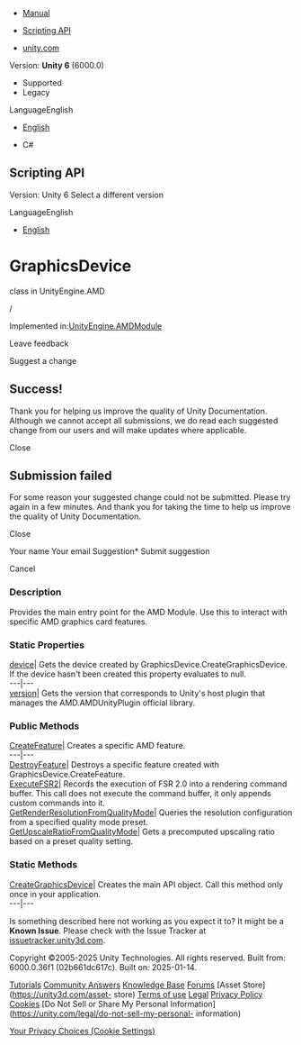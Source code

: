 [ ]()

  * [Manual](../Manual/index.html)
  * [Scripting API](../ScriptReference/index.html)

  * [unity.com](https://unity.com/)

Version: **Unity 6** (6000.0)

  * Supported
  * Legacy

LanguageEnglish

  * [English]()

  * C#

[ ](https://docs.unity3d.com)

## Scripting API

Version: Unity 6 Select a different version

LanguageEnglish

  * [English]()

# GraphicsDevice

class in UnityEngine.AMD

/

Implemented in:[UnityEngine.AMDModule](UnityEngine.AMDModule.html)

Leave feedback

Suggest a change

## Success!

Thank you for helping us improve the quality of Unity Documentation. Although
we cannot accept all submissions, we do read each suggested change from our
users and will make updates where applicable.

Close

## Submission failed

For some reason your suggested change could not be submitted. Please <a>try
again</a> in a few minutes. And thank you for taking the time to help us
improve the quality of Unity Documentation.

Close

Your name Your email Suggestion* Submit suggestion

Cancel

[ ]()

### Description

Provides the main entry point for the AMD Module. Use this to interact with
specific AMD graphics card features.

### Static Properties

[device](AMD.GraphicsDevice-device.html)| Gets the device created by
GraphicsDevice.CreateGraphicsDevice. If the device hasn't been created this
property evaluates to null.  
---|---  
[version](AMD.GraphicsDevice-version.html)| Gets the version that corresponds
to Unity's host plugin that manages the AMD.AMDUnityPlugin official library.  
  
### Public Methods

[CreateFeature](AMD.GraphicsDevice.CreateFeature.html)| Creates a specific AMD
feature.  
---|---  
[DestroyFeature](AMD.GraphicsDevice.DestroyFeature.html)| Destroys a specific
feature created with GraphicsDevice.CreateFeature.  
[ExecuteFSR2](AMD.GraphicsDevice.ExecuteFSR2.html)| Records the execution of
FSR 2.0 into a rendering command buffer. This call does not execute the
command buffer, it only appends custom commands into it.  
[GetRenderResolutionFromQualityMode](AMD.GraphicsDevice.GetRenderResolutionFromQualityMode.html)|
Queries the resolution configuration from a specified quality mode preset.  
[GetUpscaleRatioFromQualityMode](AMD.GraphicsDevice.GetUpscaleRatioFromQualityMode.html)|
Gets a precomputed upscaling ratio based on a preset quality setting.  
  
### Static Methods

[CreateGraphicsDevice](AMD.GraphicsDevice.CreateGraphicsDevice.html)| Creates
the main API object. Call this method only once in your application.  
---|---  
  
Is something described here not working as you expect it to? It might be a
**Known Issue**. Please check with the Issue Tracker at
[issuetracker.unity3d.com](https://issuetracker.unity3d.com).

Copyright ©2005-2025 Unity Technologies. All rights reserved. Built from:
6000.0.36f1 (02b661dc617c). Built on: 2025-01-14.

[Tutorials](https://unity3d.com/learn) [Community
Answers](https://answers.unity3d.com) [Knowledge
Base](https://support.unity3d.com/hc/en-us)
[Forums](https://forum.unity3d.com) [Asset Store](https://unity3d.com/asset-
store) [Terms of use](https://docs.unity3d.com/Manual/TermsOfUse.html)
[Legal](https://unity.com/legal) [Privacy
Policy](https://unity.com/legal/privacy-policy)
[Cookies](https://unity.com/legal/cookie-policy) [Do Not Sell or Share My
Personal Information](https://unity.com/legal/do-not-sell-my-personal-
information)

[Your Privacy Choices (Cookie Settings)](javascript:void\(0\);)

